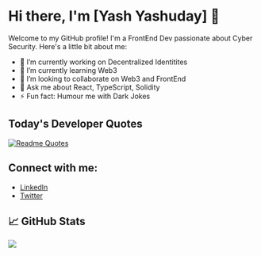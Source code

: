 # Hi there, I'm [Yash Yashuday] 👋

Welcome to my GitHub profile! I'm a FrontEnd Dev passionate about Cyber Security. Here's a little bit about me:

- 🔭 I’m currently working on Decentralized Identitites
- 🌱 I’m currently learning Web3
- 👯 I’m looking to collaborate on Web3 and FrontEnd
- 💬 Ask me about React, TypeScript, Solidity
- ⚡ Fun fact: Humour me with Dark Jokes

## Today's Developer Quotes

[![Readme Quotes](https://quotes-github-readme.vercel.app/api?type=vertical&theme=dark&border=false)](https://github.com/piyushsuthar/github-readme-quotes)

## Connect with me:

- [LinkedIn](link)
- [Twitter](link)

## &#x1f4c8; GitHub Stats

<a href="https://github.com/HeathKnowles/HeathKnowles">
  <img align="center" src="https://github-readme-stats.vercel.app/api/top-langs/?username=HeathKnowles&hide=java,html,tex&title_color=ffffff&text_color=c9cacc&icon_color=2bbc8a&bg_color=1d1f21&langs_count=3" />
</a>
